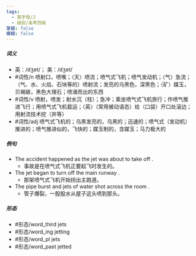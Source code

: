 ```yaml
---
tags:
  - 首字母/J
  - 级别/高考四级
掌握: false
模糊: false
---
```

##### 词义
- 英：/dʒet/； 美：/dʒet/
- #词性/n  喷射口，喷嘴；〈天〉喷流；喷气式飞机；喷气发动机；〈气〉急流；（气、水、火焰、石块等的）喷射流；发亮的乌黑色，深黑色；〈矿〉媒玉，贝褐碳，黑色大理石；喷涌而出的东西
- #词性/v  喷射，喷发；射水沉（柱）；急冲；乘坐喷气式飞机旅行；作喷气推进飞行；用喷气式飞机载运；〈英〉（常用被动语态）给（口袋）开口处滚边；用射流技术挖（井等）
- #词性/adj  喷气式飞机的；乌黑发亮的，乌黑的；迅速的；喷气式（发动机）推进的；喷气推进似的，飞快的；媒玉制的，含媒玉；马力极大的
##### 例句
- The accident happened as the jet was about to take off .
	- 事故是在喷气式飞机正要起飞时发生的。
- The jet began to turn off the main runway .
	- 那架喷气式飞机开始拐出主跑道。
- The pipe burst and jets of water shot across the room .
	- 管子爆裂，一股股水从屋子这头喷到那头。
##### 形态
- #形态/word_third jets
- #形态/word_ing jetting
- #形态/word_pl jets
- #形态/word_past jetted
